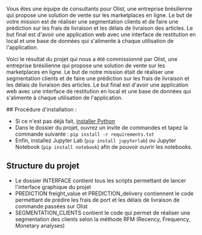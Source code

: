 Vous êtes une équipe de consultants pour Olist, une entreprise brésilienne qui propose une solution de vente sur les marketplaces en ligne. Le but de votre mission est de réaliser une segmentation clients et de  faire une prédiction sur les frais de livraison et les délais de livraison des articles. Le but final est d'avoir une application web avec une interface de restitution en local et une base de données qui s'alimente à chaque utilisation de l'application.

Voici le résultat du projet qui nous a été commissionné par Olist, une entreprise brésilienne qui propose une solution de vente sur les marketplaces en ligne. Le but de notre mission était de réaliser une segmentation clients et de  faire une prédiction sur les frais de livraison et les délais de livraison des articles. Le but final est d'avoir une application web avec une interface de restitution en local et une base de données qui s'alimente à chaque utilisation de l'application.

## Procédure d'installation :
- Si ce n'est pas déjà fait, [installer Python](https://www.python.org/downloads/)
- Dans le dossier du projet, ouvrez un invite de commandes et tapez la commande suivante : `pip install -r requirements.txt`
- Enfin, installez Jupyter Lab (`pip install jupyterlab`) ou Jupyter Notebook (`pip install notebook`) afin de pouvoir ouvrir les notebooks.

## Structure du projet
- Le dossier INTERFACE contient tous les scripts permettant de lancer l'interface graphique du projet
- PREDICTION freight_value et PREDICTION_delivery contiennent le code permettant de prédire les frais de port et les délais de livraison de commande passées sur Olist
- SEGMENTATION_CLIENTS contient le code qui permet de réaliser une segmentation des clients selon la méthode RFM (Recency, Frequency, Monetary analyses)


